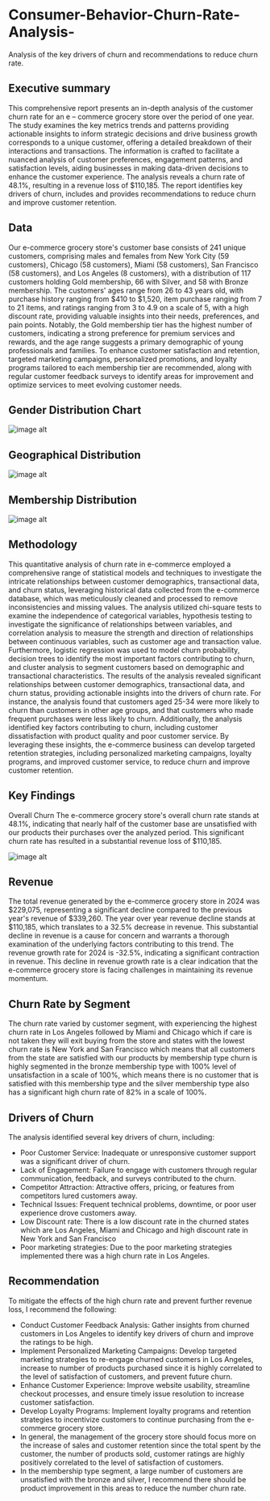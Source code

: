 # Consumer-Behavior-Churn-Rate-Analysis-
Analysis of the key drivers of churn and recommendations to reduce churn rate.

## Executive summary
This comprehensive report presents an in-depth analysis of the customer churn rate for an e – commerce grocery store over the period of one year. The study examines the key metrics trends and patterns providing actionable insights to inform strategic decisions and drive business growth corresponds to a unique customer, offering a detailed breakdown of their interactions and transactions. The information is crafted to facilitate a nuanced analysis of customer preferences, engagement patterns, and satisfaction levels, aiding businesses in making data-driven decisions to enhance the customer experience. The analysis reveals a churn rate of 48.1%, resulting in a revenue loss of $110,185. The report identifies key drivers of churn, includes and provides recommendations to reduce churn and improve customer retention.

## Data 
Our e-commerce grocery store's customer base consists of 241 unique customers, comprising males and females from New York City (59 customers), Chicago (58 customers), Miami (58 customers), San Francisco (58 customers), and Los Angeles (8 customers), with a distribution of 117 customers holding Gold membership, 66 with Silver, and 58 with Bronze membership. The customers' ages range from 26 to 43 years old, with purchase history ranging from $410 to $1,520, item purchase ranging from 7 to 21 items, and ratings ranging from 3 to 4.9 on a scale of 5, with a high discount rate, providing valuable insights into their needs, preferences, and pain points. Notably, the Gold membership tier has the highest number of customers, indicating a strong preference for premium services and rewards, and the age range suggests a primary demographic of young professionals and families. To enhance customer satisfaction and retention, targeted marketing campaigns, personalized promotions, and loyalty programs tailored to each membership tier are recommended, along with regular customer feedback surveys to identify areas for improvement and optimize services to meet evolving customer needs.

## Gender Distribution Chart
![image alt](https://github.com/viko00216/Consumer-Behavior-Churn-Rate-Analysis-/blob/629a5b41073fc047c31d9e0ab5e44bb55ab0c4eb/Screenshot%20(46).png)

## Geographical Distribution
![image alt](https://github.com/viko00216/Consumer-Behavior-Churn-Rate-Analysis-/blob/04932128aaf8fa268f22e1f43b369d47dff113a3/Screenshot%20(45).png)

## Membership Distribution
![image alt](https://github.com/viko00216/Consumer-Behavior-Churn-Rate-Analysis-/blob/12ea0a8d3e9651aa3b02658935683ae7e6d3e42d/Screenshot%20(47).png)

## Methodology
This quantitative analysis of churn rate in e-commerce employed a comprehensive range of statistical models and techniques to investigate the intricate relationships between customer demographics, transactional data, and churn status, leveraging historical data collected from the e-commerce database, which was meticulously cleaned and processed to remove inconsistencies and missing values. The analysis utilized chi-square tests to examine the independence of categorical variables, hypothesis testing to investigate the significance of relationships between variables, and correlation analysis to measure the strength and direction of relationships between continuous variables, such as customer age and transaction value. Furthermore, logistic regression was used to model churn probability, decision trees to identify the most important factors contributing to churn, and cluster analysis to segment customers based on demographic and transactional characteristics. The results of the analysis revealed significant relationships between customer demographics, transactional data, and churn status, providing actionable insights into the drivers of churn rate. For instance, the analysis found that customers aged 25-34 were more likely to churn than customers in other age groups, and that customers who made frequent purchases were less likely to churn. Additionally, the analysis identified key factors contributing to churn, including customer dissatisfaction with product quality and poor customer service. By leveraging these insights, the e-commerce business can develop targeted retention strategies, including personalized marketing campaigns, loyalty programs, and improved customer service, to reduce churn and improve customer retention.

## Key Findings
Overall Churn 
The e-commerce grocery store's overall churn rate stands at 48.1%, indicating that nearly half of the customer base are unsatisfied with our products their purchases over the analyzed period. This significant churn rate has resulted in a substantial revenue loss of $110,185.

![image alt](https://github.com/viko00216/Consumer-Behavior-Churn-Rate-Analysis-/blob/12ea0a8d3e9651aa3b02658935683ae7e6d3e42d/Screenshot%20(47).png)

## Revenue
The total revenue generated by the e-commerce grocery store in 2024 was $229,075, representing a significant decline compared to the previous year's revenue of $339,260.
The year over year revenue decline stands at $110,185, which translates to a 32.5% decrease in revenue. This substantial decline in revenue is a cause for concern and warrants a thorough examination of the underlying factors contributing to this trend. The revenue growth rate for 2024 is -32.5%, indicating a significant contraction in revenue. This decline in revenue growth rate is a clear indication that the e-commerce grocery store is facing challenges in maintaining its revenue momentum.

## Churn Rate by Segment
The churn rate varied by customer segment, with experiencing the highest churn rate  in Los Angeles followed by Miami and Chicago which if care is not taken they will exit buying from the store and states with the lowest churn rate is New York and San Francisco which means that all customers from the  state are satisfied with our products by membership type churn is highly segmented in the bronze membership type with 100% level of unsatisfaction in a scale of 100%, which means there is no customer that is satisfied with this membership type  and the silver membership type also has a significant high churn rate of 82% in a scale of 100%.

## Drivers of Churn
The analysis identified several key drivers of churn, including:
- Poor Customer Service: Inadequate or unresponsive customer support was a significant driver of churn.
- Lack of Engagement: Failure to engage with customers through regular communication, feedback, and surveys contributed to the churn.
- Competitor Attraction: Attractive offers, pricing, or features from competitors lured customers away.
- Technical Issues: Frequent technical problems, downtime, or poor user experience drove customers away.
- Low Discount rate: There is a low discount rate in the churned states which are Los Angeles, Miami and Chicago and high discount rate in New York and San Francisco 
- Poor marketing strategies: Due to the poor marketing strategies implemented there was a high churn rate in Los Angeles.

## Recommendation
To mitigate the effects of the high churn rate and prevent further revenue loss, I recommend the following:
-	Conduct Customer Feedback Analysis: Gather insights from churned customers in Los Angeles to identify key drivers of churn and improve the ratings to be high.
- Implement Personalized Marketing Campaigns: Develop targeted marketing strategies to re-engage churned customers in Los Angeles, increase to number of products purchased since it is highly correlated to the level of satisfaction of customers, and prevent future churn.
- Enhance Customer Experience: Improve website usability, streamline checkout processes, and ensure timely issue resolution to increase customer satisfaction.
- Develop Loyalty Programs: Implement loyalty programs and retention strategies to incentivize customers to continue purchasing from the e-commerce grocery store.
- In general, the management of the grocery store should focus more on the increase of sales and customer retention since the total spent by the customer, the number of products sold, customer ratings are highly positively correlated to the level of satisfaction of customers.
-	In the membership type segment, a large number of customers are unsatisfied with the bronze and silver, I recommend there should be product improvement in this areas to reduce the number churn rate. 

